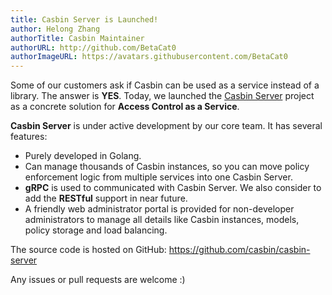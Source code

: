 ```yaml
---
title: Casbin Server is Launched!
author: Helong Zhang
authorTitle: Casbin Maintainer
authorURL: http://github.com/BetaCat0
authorImageURL: https://avatars.githubusercontent.com/BetaCat0
---
```


Some of our customers ask if Casbin can be used as a service instead of a library. The
answer is **YES**. Today, we launched the [Casbin Server](https://github.com/casbin/casbin-server) project as a concrete solution for
**Access Control as a Service**.

**Casbin Server** is under active development by our core team. It has several features:

- Purely developed in Golang.
- Can manage thousands of Casbin instances, so you can move policy enforcement logic from multiple services into one Casbin Server.
- **gRPC** is used to communicated with Casbin Server. We also consider to add the **RESTful** support in near future.
- A friendly web administrator portal is provided for non-developer administrators to manage all details like Casbin instances, models, policy storage and load balancing.



The source code is hosted on GitHub: https://github.com/casbin/casbin-server

Any issues or pull requests are welcome :)
